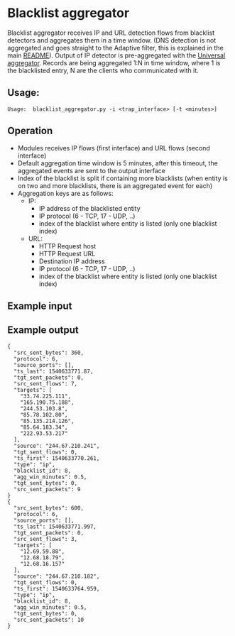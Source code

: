 # Blacklist aggregator

Blacklist aggregator receives IP and URL detection flows from blacklist detectors and aggregates them in a time window.
(DNS detection is not aggregated and goes straight to the Adaptive filter, this is explained in the main [README](../README.md)).
Output of IP detector is pre-aggregated with the [Universal aggregator](https://github.com/CESNET/Nemea-Modules/tree/master/aggregator). 
Records are being aggregated 1:N in time window, where 1 is the blacklisted entry, N are the clients who communicated with it.

## Usage:

```
Usage:	blacklist_aggregator.py -i <trap_interface> [-t <minutes>]
```

## Operation
- Modules receives IP flows (first interface) and URL flows (second interface)
- Default aggregation time window is 5 minutes, after this timeout, the aggregated events are sent to the output interface
- Index of the blacklist is split if containing more blacklists (when entity is on two and more blacklists, 
there is an aggregated event for each)
- Aggregation keys are as follows:
    - IP:
        - IP address of the blacklisted entity
        - IP protocol (6 - TCP, 17 - UDP, ..)
        - index of the blacklist where entity is listed (only one blacklist index)
    - URL:
        - HTTP Request host
        - HTTP Request URL
        - Destination IP address
        - IP protocol (6 - TCP, 17 - UDP, ..)
        - index of the blacklist where entity is listed (only one blacklist index)

## Example input


## Example output

```
{
  "src_sent_bytes": 360,
  "protocol": 6,
  "source_ports": [],
  "ts_last": 1540633771.87,
  "tgt_sent_packets": 0,
  "src_sent_flows": 7,
  "targets": [
    "33.74.225.111",
    "165.190.75.188",
    "244.53.103.8",
    "85.78.102.80",
    "85.135.214.126",
    "85.64.183.34",
    "222.93.53.217"
  ],
  "source": "244.67.210.241",
  "tgt_sent_flows": 0,
  "ts_first": 1540633770.261,
  "type": "ip",
  "blacklist_id": 8,
  "agg_win_minutes": 0.5,
  "tgt_sent_bytes": 0,
  "src_sent_packets": 9
}
{
  "src_sent_bytes": 600,
  "protocol": 6,
  "source_ports": [],
  "ts_last": 1540633771.997,
  "tgt_sent_packets": 0,
  "src_sent_flows": 3,
  "targets": [
    "12.69.59.88",
    "12.68.18.79",
    "12.68.16.157"
  ],
  "source": "244.67.210.182",
  "tgt_sent_flows": 0,
  "ts_first": 1540633764.959,
  "type": "ip",
  "blacklist_id": 8,
  "agg_win_minutes": 0.5,
  "tgt_sent_bytes": 0,
  "src_sent_packets": 10
}
```
